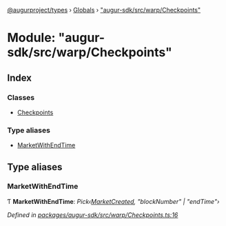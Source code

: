[@augurproject/types](../README.md) › [Globals](../globals.md) › ["augur-sdk/src/warp/Checkpoints"](_augur_sdk_src_warp_checkpoints_.md)

# Module: "augur-sdk/src/warp/Checkpoints"

## Index

### Classes

* [Checkpoints](../classes/_augur_sdk_src_warp_checkpoints_.checkpoints.md)

### Type aliases

* [MarketWithEndTime](_augur_sdk_src_warp_checkpoints_.md#marketwithendtime)

## Type aliases

###  MarketWithEndTime

Ƭ **MarketWithEndTime**: *Pick‹[MarketCreated](../interfaces/_augur_sdk_src_event_handlers_.marketcreated.md), "blockNumber" | "endTime"›*

*Defined in [packages/augur-sdk/src/warp/Checkpoints.ts:16](https://github.com/AugurProject/augur/blob/69c4be52bf/packages/augur-sdk/src/warp/Checkpoints.ts#L16)*
